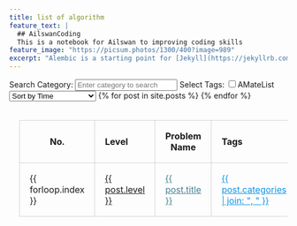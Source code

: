 ```yaml
---
title: list of algorithm
feature_text: |
  ## AilswanCoding
  This is a notebook for Ailswan to improving coding skills
feature_image: "https://picsum.photos/1300/400?image=989"
excerpt: "Alembic is a starting point for [Jekyll](https://jekyllrb.com/) projects. Rather than starting from scratch, this boilerplate is designed to get the ball rolling immediately. Install it, configure it, tweak it, push it."
---
```

<div class="tag-filter">
    <label for="searchCategory">Search Category:</label>
    <input type="text" id="searchCategory" placeholder="Enter category to search">
    <label>Select Tags:</label>
    <input type="checkbox" name="tags" value="AMateList">AMateList
    <br>
    <!-- <label>Enter Tags:</label>
    <input type="text" id="manualTagInput" placeholder="Enter tag"> -->
</div>

<select id="sortDropdown">
    <option value="time">Sort by Time</option>
    <option value="level">Sort by Level</option>
    <option value="problemName">Sort by Problem Name</option>
    
</select>

<table style="border-collapse: collapse; width: 100%; padding: 18px;">
  <thead>
    <tr>
      <th style="text-align:center; border: 1px solid lightgrey; padding: 18px;">No.</th>
      <th style="text-align:left; border: 1px solid lightgrey; padding: 18px;">Level</th>
      <th style="text-align:center; border: 1px solid lightgrey; padding: 18px;">Problem Name</th>
      <th style="text-align:left; border: 1px solid lightgrey; padding: 18px;">Tags</th>
      <th style="text-align:left; border: 1px solid lightgrey; padding: 18px;">Category</th>
      <th style="text-align:left; border: 1px solid lightgrey; padding: 18px;">Status</th>
    </tr>
  </thead>
  <tbody>
    {% for post in site.posts %}
    <tr data-time="{{ post.feature_text | slice: -12, 10 | date: '%Y-%m-%d' }}" data-tags="{{ post.categories | join: ',' }}">
        <td style="border: 1px solid lightgrey; padding: 18px;">{{ forloop.index }}</td>
        <td style="border: 1px solid lightgrey; padding: 18px;">
          <a href="{{ post.url }}" 
             style="{% if post.level == 'hard' %}color: #f44336;{% elsif post.level == 'medium' %}color: #f68140;{% endif %}">
             {{ post.level }}
          </a>
        </td>
        <td style="border: 1px solid lightgrey; padding: 18px;"><a href="{{ post.url }}"  style="color: #45818e" >{{ post.title }}</a></td>
        <td style="border: 1px solid lightgrey; padding: 18px;"><a href="{{ post.url }}" style="color: #0d94e7;">{{ post.categories | join: ", " }}</a></td>
        <td style="border: 1px solid lightgrey; padding: 18px;">{{ post.category }}</td>
        <td style="border: 1px solid lightgrey; padding: 18px;">{{ post.status }}</td>
    </tr>
    {% endfor %}
  </tbody>
</table>

<!-- JavaScript for sorting and filtering -->
<script>
document.getElementById('sortDropdown').addEventListener('change', function() {
    var sortingMethod = this.value;
    var tbody = document.querySelector('table tbody');
    var rows = Array.prototype.slice.call(tbody.querySelectorAll('tr'));  // Select all rows in the tbody
    
    rows.sort(function(a, b) {
        switch(sortingMethod) {
            case 'time':
                var dateA = new Date(a.getAttribute('data-time'));
                var dateB = new Date(b.getAttribute('data-time'));
                return dateB - dateA;  // We are sorting in descending order for newer posts to appear first.
            case 'level':
                return a.querySelector('td:nth-child(2)').textContent.localeCompare(b.querySelector('td:nth-child(2)').textContent);
            case 'problemName':
                return a.querySelector('td:nth-child(3)').textContent.localeCompare(b.querySelector('td:nth-child(3)').textContent);
        }
    });

    rows.forEach(function(row) {
        tbody.appendChild(row);
    });
});

document.querySelectorAll('.tag-filter input[type="checkbox"]').forEach(function(checkbox) {
    checkbox.addEventListener('change', function() {
        filterTable();
    });
});

document.getElementById('manualTagInput').addEventListener('input', function() {
    filterTable();
});

function normalizeString(str) {
    return str.toLowerCase().replace(/\s+/g, '');
}

function filterTable() {
    var checkboxes = document.querySelectorAll('.tag-filter input[type="checkbox"]');
    var selectedTags = Array.from(checkboxes).filter(function(checkbox) {
        return checkbox.checked;
    }).map(function(checkbox) {
        return normalizeString(checkbox.value);
    });

    var manualTag = normalizeString(document.getElementById('manualTagInput').value.trim());
    if (manualTag) {
        selectedTags.push(manualTag);
    }

    // console.log('Selected Tags:', selectedTags);  // Debugging: check selected tags

    var rows = document.querySelectorAll('table tbody tr');
    rows.forEach(function(row) {
        var tags = row.getAttribute('data-tags');
        if (tags) {
            tags = tags.split(',').map(normalizeString);
            //console.log('Row Tags:', tags);  // Debugging: check tags of each row
            var showRow = selectedTags.every(function(tag) {
                return tags.some(function(rowTag) {
                    return rowTag.includes(tag);
                });
            });
            //console.log('Show Row:', showRow);  // Debugging: check if the row should be shown
            row.style.display = showRow ? '' : 'none';
        } else {
            row.style.display = 'none';
        }
    });

    document.getElementById('searchCategory').addEventListener('input', function() {
        var query = normalizeString(this.value);
        filterTable(query);
    });

    function filterTable(query) {
        var checkboxes = document.querySelectorAll('.tag-filter input[type="checkbox"]');
        var selectedTags = Array.from(checkboxes).filter(function(checkbox) {
            return checkbox.checked;
        }).map(function(checkbox) {
            return normalizeString(checkbox.value);
        });

        var manualTag = normalizeString(document.getElementById('manualTagInput').value.trim());
        if (manualTag) {
            selectedTags.push(manualTag);
        }

        var rows = document.querySelectorAll('table tbody tr');
        rows.forEach(function(row) {
            var tags = row.getAttribute('data-tags');
            var category = normalizeString(row.querySelector('td:nth-child(5)').textContent);

            if (tags) {
                tags = tags.split(',').map(normalizeString);
                var showRow = selectedTags.every(function(tag) {
                    return tags.some(function(rowTag) {
                        return rowTag.includes(tag);
                    });
                });

                // If there's a query, match it against the category
                if (query && !category.includes(query)) {
                    showRow = false;
                }

                row.style.display = showRow ? '' : 'none';
            } else {
                row.style.display = 'none';
            }
        });
    }

    function normalizeString(str) {
        return str.toLowerCase().replace(/\s+/g, '');
    }
    }
</script>
